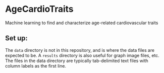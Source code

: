# AgeCardioTraits
Machine learning to find and characterize age-related cardiovascular traits

## Set up:
The `data` directory is not in this repository, and is where the data files are expected to be.
A `results` directory is also useful for graph image files, etc.
The files in the data directory are typically tab-delimited text files with column labels as the first line.